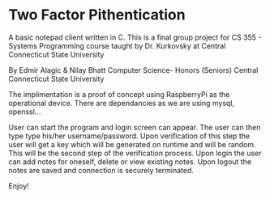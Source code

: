 # Two Factor Pithentication
A basic notepad client written in C. 
This is a final group project for 
CS 355 - Systems Programming course taught by Dr. Kurkovsky at Central Connecticut State University

By Edmir Alagic & Nilay Bhatt
Computer Science- Honors (Seniors)
Central Connecticut State University


The implimentation is a proof of concept using RaspberryPi as the operational device. 
There are dependancies as we are using mysql, openssl...

User can start the program and login screen can appear. The user can then type type his/her username/password. Upon verification of this step the user will get a key which will be generated on runtime and will be random. This will be the second step of the verification process. Upon login the user can add notes for oneself, delete or view existing notes. Upon logout the notes are saved and connection is securely terminated.



Enjoy!
